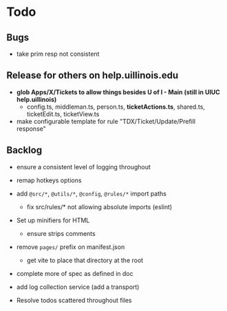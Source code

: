 # Todo

## Bugs

- take prim resp not consistent

## Release for others on help.uillinois.edu

- **glob Apps/X/Tickets to allow things besides U of I - Main (still in UIUC help.uillinois)**
    - config.ts, middleman.ts, person.ts, **ticketActions.ts**, shared.ts, ticketEdit.ts, ticketView.ts
- make configurable template for rule "TDX/Ticket/Update/Prefill response"

## Backlog

- ensure a consistent level of logging throughout

- remap hotkeys options

- add `@src/*`, `@utils/*`, `@config`, `@rules/*` import paths
    - fix src/rules/* not allowing absolute imports (eslint)
- Set up minifiers for HTML
    - ensure strips comments

- remove `pages/` prefix on manifest.json
    - get vite to place that directory at the root

- complete more of spec as defined in doc

- add log collection service (add a transport)
- Resolve todos scattered throughout files
